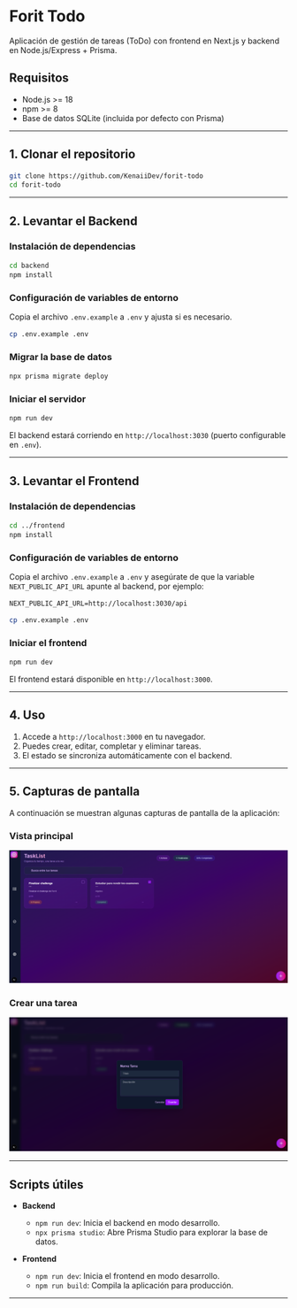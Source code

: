 # Forit Todo

Aplicación de gestión de tareas (ToDo) con frontend en Next.js y backend en Node.js/Express + Prisma.

## Requisitos

- Node.js >= 18
- npm >= 8
- Base de datos SQLite (incluida por defecto con Prisma)

---

## 1. Clonar el repositorio

```sh
git clone https://github.com/KenaiiDev/forit-todo
cd forit-todo
```

---

## 2. Levantar el Backend

### Instalación de dependencias

```sh
cd backend
npm install
```

### Configuración de variables de entorno

Copia el archivo `.env.example` a `.env` y ajusta si es necesario.

```sh
cp .env.example .env
```

### Migrar la base de datos

```sh
npx prisma migrate deploy
```

### Iniciar el servidor

```sh
npm run dev
```

El backend estará corriendo en `http://localhost:3030` (puerto configurable en `.env`).

---

## 3. Levantar el Frontend

### Instalación de dependencias

```sh
cd ../frontend
npm install
```

### Configuración de variables de entorno

Copia el archivo `.env.example` a `.env` y asegúrate de que la variable `NEXT_PUBLIC_API_URL` apunte al backend, por ejemplo:

```
NEXT_PUBLIC_API_URL=http://localhost:3030/api
```

```sh
cp .env.example .env
```

### Iniciar el frontend

```sh
npm run dev
```

El frontend estará disponible en `http://localhost:3000`.

---

## 4. Uso

1. Accede a `http://localhost:3000` en tu navegador.
2. Puedes crear, editar, completar y eliminar tareas.
3. El estado se sincroniza automáticamente con el backend.

---

## 5. Capturas de pantalla

A continuación se muestran algunas capturas de pantalla de la aplicación:

### Vista principal

![Vista principal](docs/img/vista-principal.png)

### Crear una tarea

![Crear tarea](docs/img/crear-tarea.png)

---

## Scripts útiles

- **Backend**

  - `npm run dev`: Inicia el backend en modo desarrollo.
  - `npx prisma studio`: Abre Prisma Studio para explorar la base de datos.

- **Frontend**
  - `npm run dev`: Inicia el frontend en modo desarrollo.
  - `npm run build`: Compila la aplicación para producción.

---
